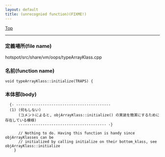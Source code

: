 ```yaml
---
layout: default
title: (unrecognied function)(FIXME!)
---
```

[Top](../index.html)

--- 
### 定義場所(file name)
hotspot/src/share/vm/oops/typeArrayKlass.cpp

### 名前(function name)
```
void typeArrayKlass::initialize(TRAPS) {
```

### 本体部(body)
```
  {- -------------------------------------------
  (1) (何もしない)
      (コメントによると, objArrayKlass::initialize() の実装を簡潔にするために存在している模様)
      ---------------------------------------- -}

	  // Nothing to do. Having this function is handy since objArrayKlasses can be
	  // initialized by calling initialize on their bottom_klass, see objArrayKlass::initialize
	}
	
```


